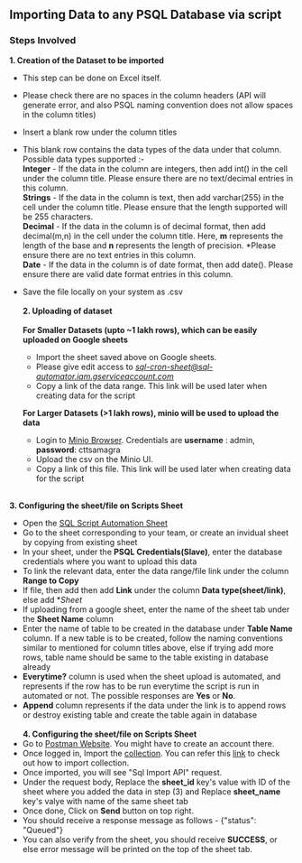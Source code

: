 ## Importing Data to any PSQL Database via script 

### Steps Involved

**1. Creation of the Dataset to be imported<br />**
 - This step can be done on Excel itself.<br />
 - Please check there are no spaces in the column headers (API will generate error, and also PSQL naming convention does not allow spaces in the column titles)<br />
 - Insert a blank row under the column titles<br />
 - This blank row contains the data types of the data under that column. Possible data types supported :-<br />
     **Integer** - If the data in the column are integers, then add int() in the cell under the column title. Please ensure there are no text/decimal entries in this column.<br />
     **Strings** - If the data in the column is text, then add varchar(255) in the cell under the column title. Please ensure that the length supported will be 255 characters.<br />
     **Decimal** - If the data in the column is of decimal format, then add decimal(m,n) in the cell under the column title. Here, **m** represents the length of the base and                        **n** represents the length of precision. *Please ensure there are no text entries in this column.<br />
     **Date** - If the data in the column is of date format, then add date(). Please ensure there are valid date format entries in this column.<br />
  - Save the file locally on your system as .csv<br />
       <br />
 **2. Uploading of dataset<br /><br />**
     **For Smaller Datasets (upto ~1 lakh rows), which can be easily uploaded on Google sheets**<br />
     - Import the sheet saved above on Google sheets.<br />
     - Please give edit access to *sql-cron-sheet@sql-automator.iam.gserviceaccount.com*<br />
     - Copy a link of the data range. This link will be used later when creating data for the script<br />

     **For Larger Datasets (>1 lakh rows), minio will be used to upload the data**<br />
     - Login to [Minio Browser](https://cdn.samagra.io/). Credentials are **username** : admin, **password**: cttsamagra<br />
     - Upload the csv on the Minio UI.<br />
     - Copy a link of this file. This link will be used later when creating data for the script<br />
     <br />
 **3. Configuring the sheet/file on Scripts Sheet<br />**
 - Open the [SQL Script Automation Sheet](https://docs.google.com/spreadsheets/d/1S8SnVgJtHe1u5Uz1sb99TvdIVqeipgCVFJ-N0NmCEMc/edit#gid=1290455573)<br />
 - Go to the sheet corresponding to your team, or create an invidual sheet by copying from existing sheet<br />
 - In your sheet, under the **PSQL Credentials(Slave)**, enter the database credentials where you want to upload this data<br />
 - To link the relevant data, enter the data range/file link under the column **Range to Copy**<br />
 - If file, then add then add **Link** under the column **Data type(sheet/link)**, else add **Sheet*<br />
 - If uploading from a google sheet, enter the name of the sheet tab under the **Sheet Name** column<br />
 - Enter the name of table to be created in the database under **Table Name** column. If a new table is to be created, follow the naming conventions similar to mentioned for      column titles above, else if trying add more rows, table name should be same to the table existing in database already<br />
 - **Everytime?** column is used when the sheet upload is automated, and represents if the row has to be run everytime the script is run in automated or not. The possible       responses are **Yes** or **No**.<br />
 - **Append** column represents if the data under the link is to append rows or destroy existing table and create the table again in database<br />
    <br />
 **4. Configuring the sheet/file on Scripts Sheet<br />**
 - Go to [Postman Website](https://www.postman.com/). You might have to create an account there.<br />
 - Once logged in, Import the [collection](https://www.getpostman.com/collections/9fde9a45d1cf1959d5b3). You can refer this [link](https://learning.postman.com/docs/getting-started/importing-and-exporting-data/) to check out how to import collection.<br />
 - Once imported, you will see "Sql Import API" request.<br />
 - Under the request body, Replace the **sheet_id** key's value with ID of the sheet where you added the data in step (3) and Replace **sheet_name** key's valye with name of       the same sheet tab<br />
 - Once done, Click on **Send** button on top right.<br />
 - You should receive a response message as follows - {"status": "Queued"}<br />
 - You can also verify from the sheet, you should receive **SUCCESS**, or else error message will be printed on the top of the sheet tab.<br />
